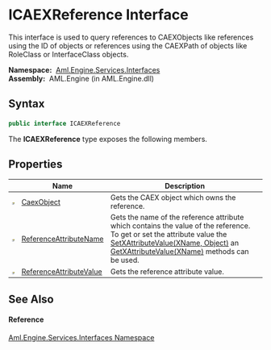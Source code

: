 ICAEXReference Interface
========================
This interface is used to query references to CAEXObjects like references using the ID of objects or references using the CAEXPath of objects like RoleClass or InterfaceClass objects.

  **Namespace:**  [Aml.Engine.Services.Interfaces][1]  
  **Assembly:**  AML.Engine (in AML.Engine.dll)

Syntax
------

```csharp
public interface ICAEXReference
```

The **ICAEXReference** type exposes the following members.


Properties
----------

                   | Name                         | Description                                                                                                                                                                                                             
------------------ | ---------------------------- | ----------------------------------------------------------------------------------------------------------------------------------------------------------------------------------------------------------------------- 
![Public property] | [CaexObject][2]              | Gets the CAEX object which owns the reference.                                                                                                                                                                          
![Public property] | [ReferenceAttributeName][3]  | Gets the name of the reference attribute which contains the value of the reference. To get or set the attribute value the [SetXAttributeValue(XName, Object)][4] an [GetXAttributeValue(XName)][5] methods can be used. 
![Public property] | [ReferenceAttributeValue][6] | Gets the reference attribute value.                                                                                                                                                                                     


See Also
--------

#### Reference
[Aml.Engine.Services.Interfaces Namespace][1]  

[1]: ../README.md
[2]: CaexObject.md
[3]: ReferenceAttributeName.md
[4]: ../../Aml.Engine.CAEX/CAEXWrapper/SetXAttributeValue.md
[5]: ../../Aml.Engine.CAEX/CAEXWrapper/GetXAttributeValue.md
[6]: ReferenceAttributeValue.md
[7]: https://www.automationml.org
[8]: ../../icons/logoShade.png
[Public property]: ../../icons/pubproperty.gif "Public property"